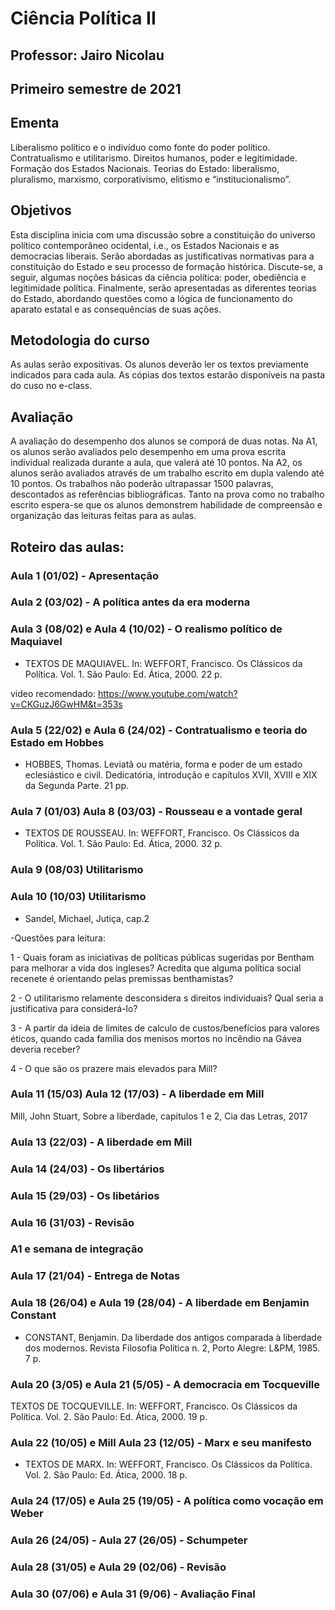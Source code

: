 # Ciência Política II
## Professor: Jairo Nicolau
## Primeiro semestre de 2021


## Ementa
Liberalismo político e o indivíduo como fonte do poder político. Contratualismo e utilitarismo. Direitos humanos, poder e legitimidade. Formação dos Estados Nacionais. Teorias do Estado: liberalismo, pluralismo, marxismo, corporativismo, elitismo e “institucionalismo”.

## Objetivos
Esta disciplina inicia com uma discussão sobre a constituição do universo político contemporâneo ocidental, i.e., os Estados Nacionais e as democracias liberais. Serão abordadas as justificativas normativas para a constituição do Estado e seu processo de formação histórica. Discute-se, a seguir, algumas noções básicas da ciência política: poder, obediência e legitimidade política. Finalmente, serão apresentadas as diferentes teorias do Estado, abordando questões como a lógica de funcionamento do aparato estatal e as consequências de suas ações.

## Metodologia do curso
As aulas serão expositivas. Os alunos deverão ler os textos previamente indicados para cada aula. As cópias dos textos estarão disponíveis na pasta do cuso no e-class.

## Avaliação
A avaliação do desempenho dos alunos se comporá de duas notas. Na A1, os alunos serão avaliados pelo desempenho em uma prova escrita individual realizada durante a aula, que valerá até 10 pontos. Na A2, os alunos serão avaliados através de um trabalho escrito em dupla valendo até 10 pontos. Os trabalhos não poderão ultrapassar 1500 palavras, descontados as referências bibliográficas. Tanto na prova como no trabalho escrito espera-se que os alunos demonstrem habilidade de compreensão e organização das leituras feitas para as aulas.


## Roteiro das aulas:

###  Aula 1 (01/02) - Apresentação

###  Aula 2 (03/02) - A política antes da era moderna

###  Aula 3 (08/02) e Aula 4 (10/02) - O realismo político de Maquiavel

- TEXTOS DE MAQUIAVEL. In: WEFFORT, Francisco. Os Clássicos da Política. Vol. 1. São Paulo: Ed. Ática, 2000. 22 p.

video recomendado: https://www.youtube.com/watch?v=CKGuzJ6GwHM&t=353s 

###  Aula 5 (22/02) e  Aula 6 (24/02) -  Contratualismo e teoria do Estado em Hobbes

- HOBBES, Thomas. Leviatã ou matéria, forma e poder de um estado eclesiástico e civil. Dedicatória, introdução e capítulos XVII, XVIII e XIX da Segunda Parte. 21 pp.

###  Aula 7 (01/03)  Aula 8 (03/03) - Rousseau e a vontade geral

- TEXTOS DE ROUSSEAU. In: WEFFORT, Francisco. Os Clássicos da Política. Vol. 1. São Paulo: Ed. Ática, 2000. 32 p.


### Aula 9 (08/03) Utilitarismo


### Aula 10 (10/03) Utilitarismo

- Sandel, Michael, Jutiça, cap.2

-Questões para leitura:

1 - Quais foram as iniciativas de políticas públicas sugeridas por Bentham para melhorar a vida dos ingleses? Acredita que alguma política social recenete é orientando pelas premissas benthamistas?

2 - O utilitarismo relamente desconsidera s direitos individuais? Qual seria a justificativa para considerá-lo?

3 - A partir da ideia de limites de calculo de custos/benefícios para valores éticos, quando cada família dos menisos mortos no incêndio na Gávea deveria receber?

4 - O que são os prazere mais elevados para Mill? 


### Aula 11 (15/03)  Aula 12 (17/03) -  A liberdade em Mill

 Mill, John Stuart, Sobre a liberdade, capitulos 1 e 2, Cia das Letras, 2017
 

### Aula 13 (22/03) - A liberdade em Mill


### Aula 14 (24/03) -  Os libertários


### Aula 15 (29/03) - Os libetários 


### Aula 16 (31/03) - Revisão


### A1 e semana de integração


### Aula 17 (21/04) - Entrega de Notas


### Aula 18 (26/04) e Aula 19 (28/04) - A liberdade em Benjamin Constant

- CONSTANT, Benjamin. Da liberdade dos antigos comparada à liberdade dos modernos. Revista Filosofia Política n. 2, Porto Alegre: L&PM, 1985. 7 p.


### Aula 20 (3/05) e Aula 21 (5/05) -  A democracia em Tocqueville

TEXTOS DE TOCQUEVILLE. In: WEFFORT, Francisco. Os Clássicos da Política. Vol. 2. São Paulo: Ed. Ática, 2000. 19 p.

### Aula 22 (10/05) e Mill Aula 23 (12/05) - Marx e seu manifesto
 
- TEXTOS DE MARX. In: WEFFORT, Francisco. Os Clássicos da Política. Vol. 2. São Paulo:
Ed. Ática, 2000. 18 p.

### Aula 24 (17/05)  e Aula 25 (19/05) - A política como vocação em Weber


### Aula 26 (24/05) - Aula 27 (26/05) - Schumpeter


### Aula 28 (31/05) e Aula 29 (02/06) - Revisão

 
### Aula 30 (07/06) e Aula 31 (9/06)  - Avaliação Final







